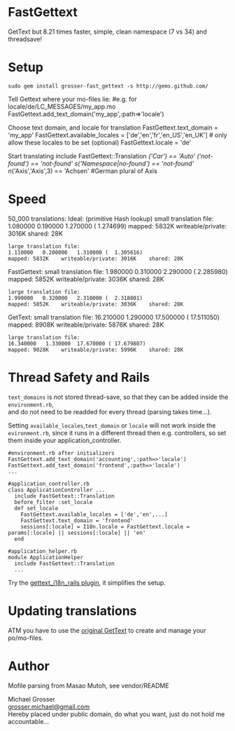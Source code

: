 FastGettext
===========
GetText but 8.21 times faster, simple, clean namespace (7 vs 34) and threadsave!

Setup
=====
    sudo gem install grosser-fast_gettext -s http://gems.github.com/

Tell Gettext where your mo-files lie:
    #e.g. for locale/de/LC_MESSAGES/my_app.mo
    FastGettext.add_text_domain('my_app',:path=>'locale')

Choose text domain, and locale for translation
    FastGettext.text_domain = 'my_app'
    FastGettext.available_locales = ['de','en','fr','en_US','en_UK'] # only allow these locales to be set (optional)
    FastGettext.locale = 'de'

Start translating
    include FastGettext::Translation
    _('Car') == 'Auto'
    _('not-found') == 'not-found'
    s_('Namespace|no-found') == 'not-found'
    n_('Axis','Axis',3) == 'Achsen' #German plural of Axis

Speed
=====
50_000 translations:
Ideal: (primitive Hash lookup)
    small translation file:
    1.080000   0.190000   1.270000 (  1.274699)
    mapped: 5832K    writeable/private: 3016K    shared: 28K

    large translation file:
    1.110000   0.200000   1.310000 (  1.305616)
    mapped: 5832K    writeable/private: 3016K    shared: 28K

FastGettext:
    small translation file:
    1.980000   0.310000   2.290000 (  2.285980)
    mapped: 5852K    writeable/private: 3036K    shared: 28K

    large translation file:
    1.990000   0.320000   2.310000 (  2.318801)
    mapped: 5852K    writeable/private: 3036K    shared: 28K

GetText:
    small translation file:
    16.210000   1.290000  17.500000 ( 17.511050)
    mapped: 8908K    writeable/private: 5876K    shared: 28K

    large translation file:
    16.340000   1.330000  17.670000 ( 17.679807)
    mapped: 9028K    writeable/private: 5996K    shared: 28K

Thread Safety and Rails
=======================
`text_domains` is not stored thread-save, so that they can be added inside the `environment.rb`,  
and do not need to be readded for every thread (parsing takes time...).

Setting `available_locales`,`text_domain` or `locale` will not work inside the `evironment.rb`, since it runs in a different thread
then e.g. controllers, so set them inside your application_controller.

    #environment.rb after initializers
    FastGettext.add_text_domain('accounting',:path=>'locale')
    FastGettext.add_text_domain('frontend',:path=>'locale')
    ...

    #application_controller.rb
    class ApplicationController ...
      include FastGettext::Translation
      before_filter :set_locale
      def set_locale
        FastGettext.available_locales = ['de','en',...]
        FastGettext.text_domain = 'frontend'
        sessions[:locale] = I18n.locale = FastGettext.locale = params[:locale] || sessions[:locale] || 'en'
      end

    #application_helper.rb
    module ApplicationHelper
      include FastGettext::Translation
      ...

Try the [gettext_i18n_rails plugin](http://github.com/grosser/gettext_i18n_rails), it simplifies the setup.

Updating translations
=====================
ATM you have to use the [original GetText](http://github.com/mutoh/gettext) to create and manage your po/mo-files.

Author
======
Mofile parsing from Masao Mutoh, see vendor/README

Michael Grosser  
grosser.michael@gmail.com  
Hereby placed under public domain, do what you want, just do not hold me accountable...  
